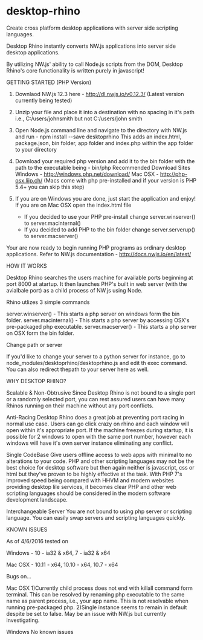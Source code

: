 # desktop-rhino

Create cross platform desktop applications with server side scripting languages.

Desktop Rhino instantly converts NW.js applications into server side desktop applications. 

By utilizing NW.js' ability to call Node.js scripts from the DOM, Desktop Rhino's core functionality is written purely in javascript!



GETTING STARTED (PHP Version)

1) Downlaod NW.js 12.3 here - http://dl.nwjs.io/v0.12.3/ (Latest version currently being tested)

2) Unzip your file and place it into a destination with no spacing in it's path i.e., C:/users/johnsmith but not C:/users/john smith

3) Open Node.js command line and navigate to the directory with NW.js and run - npm install --save desktoprhino
    This adds an index.html, package.json, bin folder, app folder and index.php within the app folder to your directory

4) Download your required php version and add it to the bin folder with the path to the executable being - bin/php
    Recommended Download Sites
     Windows - http://windows.php.net/download/
     Mac OSX - http://php-osx.liip.ch/ (Macs come with php pre-installed and if your version is PHP 5.4+ you can skip this step)
     
5) If you are on Windows you are done, just start the application and enjoy! 
   If you are on Mac OSX open the index.html file
    - If you decided to use your PHP pre-install change server.winserver() to server.macinternal()
    - If you decided to add PHP to the bin folder change server.serverup() to server.macserver()

Your are now ready to begin running PHP programs as ordinary desktop applications. 
Refer to NW.js documentation - http://docs.nwjs.io/en/latest/



HOW IT WORKS 

Desktop Rhino searches the users machine for available ports beginning at port 8000 at atartup. It then launches PHP's built in web server (with the avialbale port) as a child process of NW.js using Node. 

Rhino utlizes 3 simple commands 

server.winserver() -    This starts a php server on windows form the bin folder.
server.macinternal() -  This starts a php server by accessing OSX's pre-packaged php executable. 
server.macserver() -    This starts a php server on OSX form the bin folder.

Change path or server

If you'd like to change your server to a python server for instance, go to node_modules/desktoprhino/desktoprhino.js and edit th exec command. You can also redirect thepath to your server here as well.  



WHY DESKTOP RHINO?

Scalable & Non-Obtrusive
 Since Desktop Rhino is not bound to a single port or a randomly selected port, you can rest assured users can have many   
 Rhinos running on their machine without any port conflicts.

Anti-Racing
  Desktop Rhino does a great job at preventing port racing in normal use case. Users can go click crazy on rhino and each window will   open within it's appropriate port. If the machine freezes during startup, it is possible for 2 windows to open with the same port     number, however each windows will have it's own server instance eliminating any conflict.
  
Single CodeBase 
  Give users offline access to web apps with minimal to no alterations to your code. PHP and other scripting languages may not be the   best choice for desktop software but then again neither is javascript, css or html but they've proven to be highly effective at the   task. With PHP 7's improved speed being compared with HHVM and modern websites providing desktop lile services, it becomes clear PHP   and other web scripting languages should be considered in the modern software development landscape.
  
Interchangeable Server
  You are not bound to using php server or scripting language. You can easily swap servers and scripting languages quickly. 
  
  
  
KNOWN ISSUES

As of 4/6/2016 tested on 

Windows -  10 - ia32 & x64,
           7  - ia32 & x64 
           
Mac OSX -  10.11 - x64,
           10.10 - x64,
           10.7  - x64

Bugs on...

Mac OSX
1)Currently child process does not end with killall command form terminal. This can be resolved by renaming php executable to the same   name as parent process, i.e., your app name. This is not resolvable when running pre-packaged php. 
2)Single instance seems to remain in default despite be set to false. May be an issue with NW.js but currently investigating. 

Windows 
No known issues
